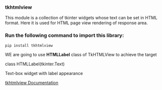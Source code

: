 ### **tkhtmlview**
This module is a collection of tkinter widgets whose text can be set in HTML format.
Here it is used for HTML page view rendering of response area.

### Run the following command to import this library:
```
pip install tkhtmlview
```
WE are going to use **HTMLLabel** class of TkHTMLView to achieve the target

class HTMLLabel(tkinter.Text)

Text-box widget with label appearance

[tkhtmlview Documentation](https://pypi.org/project/tkhtmlview/)